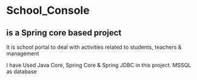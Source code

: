# School_Console 
## is a Spring core based project 
It is school portal to deal with activities related to students, teachers & management 

I have Used Java Core, Spring Core & Spring JDBC in this project. 
MSSQL as database
